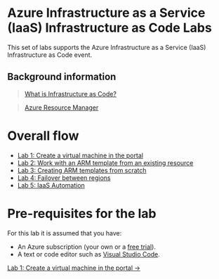 # Azure Infrastructure as a Service (IaaS) Infrastructure as Code Labs

This set of labs supports the Azure Infrastructure as a Service (IaaS) Infrastructure as Code event.

## Background information

>[What is Infrastructure as Code?](https://docs.microsoft.com/en-us/azure/devops/learn/what-is-infrastructure-as-code)

>[Azure Resource Manager](https://docs.microsoft.com/en-us/azure/azure-resource-manager/resource-group-overview)

# Overall flow

- [Lab 1: Create a virtual machine in the portal](https://github.com/gidavies/AzureIaaSInfraLab/blob/master/IaasIaCLab1.md)
- [Lab 2: Work with an ARM template from an existing resource](https://github.com/gidavies/AzureIaaSInfraLab/blob/master/IaasIaCLab2.md)
- [Lab 3: Creating ARM templates from scratch](https://github.com/gidavies/AzureIaaSInfraLab/blob/master/IaasIaCLab3.md)
- [Lab 4: Failover between regions](https://github.com/gidavies/AzureIaaSInfraLab/blob/master/IaasIaCLab4.md)
- [Lab 5: IaaS Automation](https://github.com/gidavies/AzureIaaSInfraLab/blob/master/IaasIaCLab5.md)

# Pre-requisites for the lab

For this lab it is assumed that you have:
- An Azure subscription (your own or a [free trial](https://azure.microsoft.com/en-us/free/)).
- A text or code editor such as [Visual Studio Code](https://code.visualstudio.com/). 

[Lab 1: Create a virtual machine in the portal ->](https://github.com/gidavies/AzureIaaSInfraLab/blob/master/IaasIaCLab1.md)
